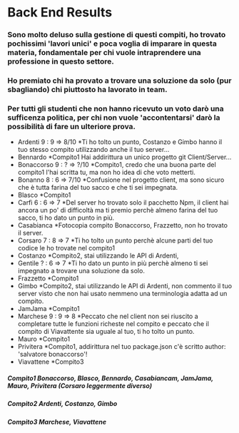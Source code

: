 # Back End Results

### Sono molto deluso sulla gestione di questi compiti, ho trovato pochissimi 'lavori unici' e poca voglia di imparare in questa materia, fondamentale per chi vuole intraprendere una professione in questo settore.
### Ho premiato chi ha provato a trovare una soluzione da solo (pur sbagliando) chi piuttosto ha lavorato in team.
### Per tutti gli studenti che non hanno ricevuto un voto darò una sufficenza politica, per chi non vuole 'accontentarsi' darò la possibilità di fare un ulteriore prova.

* Ardenti 9 : 9 => 8/10 *Ti ho tolto un punto, Costanzo e Gimbo hanno il tuo stesso compito utilizzando anche il tuo server...
* Bennardo *Compito1 Hai addirittura un unico progetto git Client/Server...
* Bonaccorso 9 : ? => ?/10 *Compito1, credo che una buona parte del compito1 l'hai scritta tu, ma non ho idea di che voto metterti.
* Bonanno 8 : 6 => 7/10 *Confusione nel progetto client, ma sono sicuro che è tutta farina del tuo sacco e che ti sei impegnata.
* Blasco *Compito1
* Carfì 6 : 6 => 7 *Del server ho trovato solo il pacchetto Npm, il client hai ancora un po' di difficoltà ma ti premio perchè almeno farina del tuo sacco, ti ho dato un punto in più.
* Casabianca *Fotocopia compito Bonaccorso, Frazzetto, non ho trovato il server.
* Corsaro 7 : 8 => 7 *Ti ho tolto un punto perchè alcune parti del tuo codice le ho trovate nel compito1
* Costanzo *Compito2, stai utilizzando le API di Ardenti,
* Gentile ? : 6 => 7 *Ti ho dato un punto in più perchè almeno ti sei impegnato a trovare una soluzione da solo.
* Frazzetto *Compito1
* Gimbo *Compito2, stai utilizzando le API di Ardenti, non commento il tuo server visto che non hai usato nemmeno una terminologia adatta ad un compito.
* JamJama *Compito1
* Marchese 9 : 9 => 8 *Peccato che nel client non sei riuscito a completare tutte le funzioni richeste nel compito e peccato che il compito di Viavattente sia uguale al tuo, ti ho tolto un punto.
* Mauro *Compito1
* Privitera *Compito1, addirittura nel tuo package.json c'è scritto author: 'salvatore bonaccorso'!
* Viavattene *Compito3


##### Compito1 Bonaccorso, Blasco, Bennardo, Casabiancam, JamJama, Mauro, Privitera (Corsaro leggermente diverso)
##### Compito2 Ardenti, Costanzo, Gimbo
##### Compito3 Marchese, Viavattene
